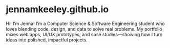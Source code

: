 # jennamkeeley.github.io
Hi! I’m Jenna! I’m a Computer Science & Software Engineering student who loves blending code, design, and data to solve real problems. My portfolio mixes web apps, UI/UX prototypes, and case studies—showing how I turn ideas into polished, impactful projects.
